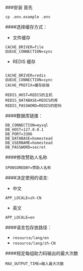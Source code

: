###安装
首先 
```
cp .env.example .env
```
  
####选择缓存方式：
- 文件缓存
```
CACHE_DRIVER=file
QUEUE_CONNECTION=sync
```
- REDIS 缓存
```

CACHE_DRIVER=redis
QUEUE_CONNECTION=sync
CACHE_PREFIX=缓存前缀

REDIS_HOST=REDIS的主机
REDIS_DATABASE=REDIS的库
REDIS_PASSWORD=REDIS的密码
```


####数据库链接：
```
DB_CONNECTION=mysql
DB_HOST=127.0.0.1
DB_PORT=3306
DB_DATABASE=homestead
DB_USERNAME=homestead
DB_PASSWORD=secret
```

####修改赞助人名称
```
SPONSOREDBY=赞助人名称
```

####决定使用的语言:
- 中文
```
APP_LOCALE=zh-CN
```
- 英文
```
APP_LOCALE=en
```
####语言包存放路径：
- `resource/lang/en`
- `resource/lang/zh-CN`

####规定每组助力码输出的最大次数
```
MAX_OUTPUT_TIME=输入最大次数
```
